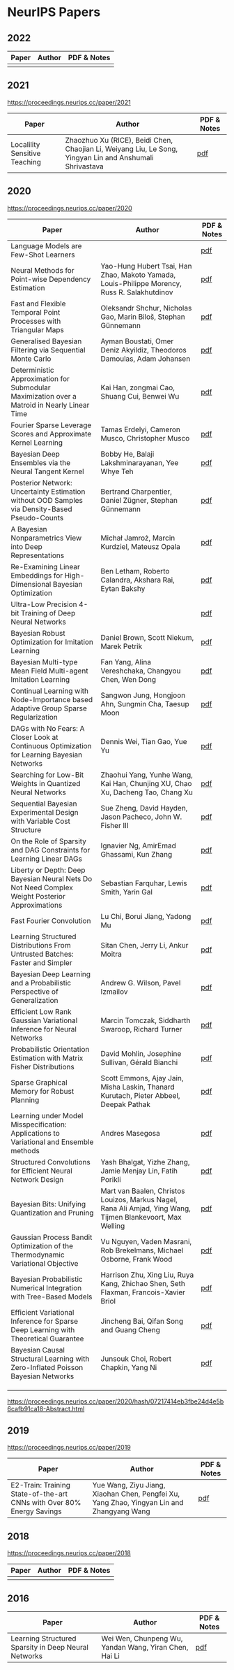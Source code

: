# NeurIPS Papers


## 2022

| Paper                         | Author                                                                                                   | PDF & Notes                                                                                |
|-------------------------------|----------------------------------------------------------------------------------------------------------|--------------------------------------------------------------------------------------------|
| | | |

         
## 2021

https://proceedings.neurips.cc/paper/2021

| Paper                         | Author                                                                                                   | PDF & Notes                                                                                      |
|-------------------------------|----------------------------------------------------------------------------------------------------------|--------------------------------------------------------------------------------------------------|
| Localility Sensitive Teaching | Zhaozhuo Xu (RICE), Beidi Chen, Chaojian Li, Weiyang Liu, Le Song, Yingyan Lin and Anshumali Shrivastava | [pdf](https://proceedings.neurips.cc/paper/2021/file/95c3f1a8b262ec7a929a8739e21142d7-Paper.pdf) |

## 2020

https://proceedings.neurips.cc/paper/2020

| Paper                                                                                           | Author                                                                                                      | PDF & Notes                                                                                           |
| ----------------------------------------------------------------------------------------------- | ----------------------------------------------------------------------------------------------------------- | ----------------------------------------------------------------------------------------------------- |
| Language Models are Few-Shot Learners                                                           |                                                                                                             | [pdf](https://papers.nips.cc/paper/2020/hash/1457c0d6bfcb4967418bfb8ac142f64a-Abstract.html)          |
| Neural Methods for Point-wise Dependency Estimation                                             | Yao-Hung Hubert Tsai, Han Zhao, Makoto Yamada, Louis-Philippe Morency, Russ R. Salakhutdinov                | [pdf](https://proceedings.neurips.cc/paper/2020/hash/00a03ec6533ca7f5c644d198d815329c-Abstract.html)  |
| Fast and Flexible Temporal Point Processes with Triangular Maps                                 | Oleksandr Shchur, Nicholas Gao, Marin Biloš, Stephan Günnemann                                              | [pdf](https://proceedings.neurips.cc/paper/2020/hash/00ac8ed3b4327bdd4ebbebcb2ba10a00-Abstract.html)  |
| Generalised Bayesian Filtering via Sequential Monte Carlo                                       | Ayman Boustati, Omer Deniz Akyildiz, Theodoros Damoulas, Adam Johansen                                      | [pdf](https://proceedings.neurips.cc/paper/2020/hash/04ecb1fa28506ccb6f72b12c0245ddbc-Abstract.html)  |
| Deterministic Approximation for Submodular Maximization over a Matroid in Nearly Linear Time    | Kai Han, zongmai Cao, Shuang Cui, Benwei Wu                                                                 | [pdf](https://proceedings.neurips.cc/paper/2020/hash/05128e44e27c36bdba71221bfccf735d-Abstract.html)  |
| Fourier Sparse Leverage Scores and Approximate Kernel Learning                                  | Tamas Erdelyi, Cameron Musco, Christopher Musco                                                             | [pdf](https://proceedings.neurips.cc/paper/2020/hash/012d9fe15b2493f21902cd55603382ec-Abstract.html)  |
| Bayesian Deep Ensembles via the Neural Tangent Kernel                                           | Bobby He, Balaji Lakshminarayanan, Yee Whye Teh                                                             | [pdf](https://arxiv.org/abs/2007.05864)                                                               |
| Posterior Network: Uncertainty Estimation without OOD Samples via Density-Based Pseudo-Counts   | Bertrand Charpentier, Daniel Zügner, Stephan Günnemann                                                      | [pdf](https://proceedings.neurips.cc/paper/2020/hash/0eac690d7059a8de4b48e90f14510391-Abstract.html ) |
| A Bayesian Nonparametrics View into Deep Representations                                        | Michał Jamroż, Marcin Kurdziel, Mateusz Opala                                                               | [pdf](https://proceedings.neurips.cc/paper/2020/hash/0ffaca95e3e5242ba1097ad8a9a6e95d-Abstract.html)  |
| Re-Examining Linear Embeddings for High-Dimensional Bayesian Optimization                       | Ben Letham, Roberto Calandra, Akshara Rai, Eytan Bakshy                                                     | [pdf](https://proceedings.neurips.cc/paper/2020/hash/10fb6cfa4c990d2bad5ddef4f70e8ba2-Abstract.html)  |
| Ultra-Low Precision 4-bit Training of Deep Neural Networks                                      |                                                                                                             | [pdf](https://proceedings.neurips.cc/paper/2020/hash/13b919438259814cd5be8cb45877d577-Abstract.html)  |
| Bayesian Robust Optimization for Imitation Learning                                             | Daniel Brown, Scott Niekum, Marek Petrik                                                                    | [pdf](https://proceedings.neurips.cc/paper/2020/hash/1a669e81c8093745261889539694be7f-Abstract.html)  |
| Bayesian Multi-type Mean Field Multi-agent Imitation Learning                                   | Fan Yang, Alina Vereshchaka, Changyou Chen, Wen Dong                                                        | [pdf](https://proceedings.neurips.cc/paper/2020/hash/19eca5979ccbb752778e6c5f090dc9b6-Abstract.html)  |
| Continual Learning with Node-Importance based Adaptive Group Sparse Regularization              | Sangwon Jung, Hongjoon Ahn, Sungmin Cha, Taesup Moon                                                        | [pdf](https://proceedings.neurips.cc/paper/2020/hash/258be18e31c8188555c2ff05b4d542c3-Abstract.html)  |
| DAGs with No Fears: A Closer Look at Continuous Optimization for Learning Bayesian Networks     | Dennis Wei, Tian Gao, Yue Yu                                                                                | [pdf](https://proceedings.neurips.cc/paper/2020/hash/28a7602724ba16600d5ccc644c19bf18-Abstract.html)  |
| Searching for Low-Bit Weights in Quantized Neural Networks                                      | Zhaohui Yang, Yunhe Wang, Kai Han, Chunjing XU, Chao Xu, Dacheng Tao, Chang Xu                              | [pdf](https://proceedings.neurips.cc/paper/2020/hash/2a084e55c87b1ebcdaad1f62fdbbac8e-Abstract.html)  |
| Sequential Bayesian Experimental Design with Variable Cost Structure                            | Sue Zheng, David Hayden, Jason Pacheco, John W. Fisher III                                                  | [pdf](https://proceedings.neurips.cc/paper/2020/hash/2adee8815dd939548ee6b2772524b6f2-Abstract.html)  |
| On the Role of Sparsity and DAG Constraints for Learning Linear DAGs                            | Ignavier Ng, AmirEmad Ghassami, Kun Zhang                                                                   | [pdf](https://proceedings.neurips.cc/paper/2020/hash/d04d42cdf14579cd294e5079e0745411-Abstract.html)  |
| Liberty or Depth: Deep Bayesian Neural Nets Do Not Need Complex Weight Posterior Approximations | Sebastian Farquhar, Lewis Smith, Yarin Gal                                                                  | [pdf](https://proceedings.neurips.cc/paper/2020/hash/2dfe1946b3003933b7f8ddd71f24dbb1-Abstract.html)  |
| Fast Fourier Convolution                                                                        | Lu Chi, Borui Jiang, Yadong Mu                                                                              | [pdf](https://proceedings.neurips.cc/paper/2020/hash/2fd5d41ec6cfab47e32164d5624269b1-Abstract.html)  |
| Learning Structured Distributions From Untrusted Batches: Faster and Simpler                    | Sitan Chen, Jerry Li, Ankur Moitra                                                                          | [pdf](https://proceedings.neurips.cc/paper/2020/hash/305ddad049f65a2c241dbb6e6f746c54-Abstract.html)  |
| Bayesian Deep Learning and a Probabilistic Perspective of Generalization                        | Andrew G. Wilson, Pavel Izmailov                                                                            | [pdf](https://proceedings.neurips.cc/paper/2020/hash/322f62469c5e3c7dc3e58f5a4d1ea399-Abstract.html)  |
| Efficient Low Rank Gaussian Variational Inference for Neural Networks                           | Marcin Tomczak, Siddharth Swaroop, Richard Turner                                                           | [pdf](https://proceedings.neurips.cc/paper/2020/hash/310cc7ca5a76a446f85c1a0d641ba96d-Abstract.html)  |
| Probabilistic Orientation Estimation with Matrix Fisher Distributions                           | David Mohlin, Josephine Sullivan, Gérald Bianchi                                                            | [pdf](https://proceedings.neurips.cc/paper/2020/hash/33cc2b872dfe481abef0f61af181dfcf-Abstract.html)  |
| Sparse Graphical Memory for Robust Planning                                                     | Scott Emmons, Ajay Jain, Misha Laskin, Thanard Kurutach, Pieter Abbeel, Deepak Pathak                       | [pdf](https://proceedings.neurips.cc/paper/2020/hash/385822e359afa26d52b5b286226f2cea-Abstract.html)  |
| Learning under Model Misspecification: Applications to Variational and Ensemble methods         | Andres Masegosa                                                                                             | [pdf](https://proceedings.neurips.cc/paper/2020/hash/3ac48664b7886cf4e4ab4aba7e6b6bc9-Abstract.html)  |
| Structured Convolutions for Efficient Neural Network Design                                     | Yash Bhalgat, Yizhe Zhang, Jamie Menjay Lin, Fatih Porikli                                                  | [pdf](https://proceedings.neurips.cc/paper/2020/hash/3be0214185d6177a9aa6adea5a720b09-Abstract.html)  |
| Bayesian Bits: Unifying Quantization and Pruning                                                | Mart van Baalen, Christos Louizos, Markus Nagel, Rana Ali Amjad, Ying Wang, Tijmen Blankevoort, Max Welling | [pdf](https://proceedings.neurips.cc/paper/2020/hash/3f13cf4ddf6fc50c0d39a1d5aeb57dd8-Abstract.html)  |
| Gaussian Process Bandit Optimization of the Thermodynamic Variational Objective                 | Vu Nguyen, Vaden Masrani, Rob Brekelmans, Michael Osborne, Frank Wood                                       | [pdf](https://proceedings.neurips.cc/paper/2020/hash/3f2dff7862a70f97a59a1fa02c3ec110-Abstract.html)  |
| Bayesian Probabilistic Numerical Integration with Tree-Based Models                             | Harrison Zhu, Xing Liu, Ruya Kang, Zhichao Shen, Seth Flaxman, Francois-Xavier Briol                        | [pdf](https://proceedings.neurips.cc/paper/2020/hash/3fe94a002317b5f9259f82690aeea4cd-Abstract.html)  |
| Efficient Variational Inference for Sparse Deep Learning with Theoretical Guarantee | Jincheng Bai, Qifan Song and Guang Cheng | [pdf](https://proceedings.neurips.cc/paper/2020/hash/05a624166c8eb8273b8464e8d9cb5bd9-Abstract.html) |
| Bayesian Causal Structural Learning with Zero-Inflated Poisson Bayesian Networks                | Junsouk Choi, Robert Chapkin, Yang Ni                                                                       | [pdf](https://proceedings.neurips.cc/paper/2020/hash/4175a4b46a45813fccf4bd34c779d817-Abstract.html)  |
|                                                                                                 |                                                                                                             |                                                                                                       |
|                                                                                                 |                                                                                                             |                                                                                                       |
|                                                                                                 |                                                                                                             |                                                                                                       |

https://proceedings.neurips.cc/paper/2020/hash/07217414eb3fbe24d4e5b6cafb91ca18-Abstract.html

## 2019

https://proceedings.neurips.cc/paper/2019

| Paper                                                                               | Author                                   | PDF & Notes                                                                                          |
|-------------------------------------------------------------------------------------|------------------------------------------|------------------------------------------------------------------------------------------------------|
| E2-Train: Training State-of-the-art CNNs with Over 80% Energy Savings               | Yue Wang, Ziyu Jiang, Xiaohan Chen, Pengfei Xu, Yang Zhao, Yingyan Lin and Zhangyang Wang                                         | [pdf](https://proceedings.neurips.cc/paper/2019/file/663772ea088360f95bac3dc7ffb841be-Paper.pdf)                                                                                              |


## 2018

https://proceedings.neurips.cc/paper/2018

| Paper                         | Author                                                                                                   | PDF & Notes                                                                                |
|-------------------------------|----------------------------------------------------------------------------------------------------------|--------------------------------------------------------------------------------------------|
| | | |

## 2016

| Paper                                                | Author                                                | PDF & Notes                                                                                  |
|------------------------------------------------------|-------------------------------------------------------|----------------------------------------------------------------------------------------------|
| Learning Structured Sparsity in Deep Neural Networks | Wei Wen, Chunpeng Wu, Yandan Wang, Yiran Chen, Hai Li | [pdf](https://papers.nips.cc/paper/2016/hash/41bfd20a38bb1b0bec75acf0845530a7-Abstract.html) |



